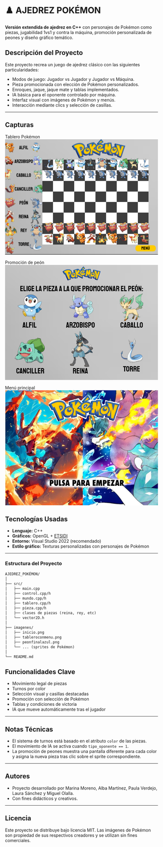 # ♟️ AJEDREZ POKÉMON

**Versión extendida de ajedrez en C++** con personajes de Pokémon como piezas, jugabilidad 1vs1 y contra la máquina, promoción personalizada de peones y diseño gráfico temático.

## Descripción del Proyecto

Este proyecto recrea un juego de ajedrez clásico con las siguientes particularidades:

- Modos de juego: Jugador vs Jugador y Jugador vs Máquina.
- Pieza promocionada con elección de Pokémon personalizados.
- Enroques, jaque, jaque mate y tablas implementados.
- IA básica para el oponente controlado por máquina.
- Interfaz visual con imágenes de Pokémon y menús.
- Interacción mediante clics y selección de casillas.

---

## Capturas
Tablero Pokémon
![Tablero](AJEDREZ/bin/imagenes/tablerocompletoajedrez.PNG)

Promoción de peón  
![Promoción](AJEDREZ/bin/imagenes/peonfinalazul.png)

Menú principal  
![Inicio](AJEDREZ/bin/imagenes/inicio.png)


##  Tecnologías Usadas

- **Lenguaje:** C++
- **Gráficos:** OpenGL + [ETSIDI](https://github.com/Etsidi/ETSIDI)
- **Entorno:** Visual Studio 2022 (recomendado)
- **Estilo gráfico:** Texturas personalizadas con personajes de Pokémon

---

### Estructura del Proyecto

```
AJEDREZ_POKÉMON/
│
├── src/
│   ├── main.cpp
│   ├── control.cpp/h
│   ├── mundo.cpp/h
│   ├── tablero.cpp/h
│   ├── pieza.cpp/h
│   ├── clases de piezas (reina, rey, etc)
│   └── vector2D.h
│
├── imagenes/
│   ├── inicio.png
│   ├── tableroconmenu.png
│   ├── peonfinalazul.png
│   └── ... (sprites de Pokémon)
│
└── README.md
```


## Funcionalidades Clave

- Movimiento legal de piezas
- Turnos por color
- Selección visual y casillas destacadas
- Promoción con selección de Pokémon
- Tablas y condiciones de victoria
- IA que mueve automáticamente tras el jugador

---

##  Notas Técnicas

- El sistema de turnos está basado en el atributo `color` de las piezas.
- El movimiento de IA se activa cuando `tipo_oponente == 1`.
- La promoción de peones muestra una pantalla diferente para cada color y asigna la nueva pieza tras clic sobre el sprite correspondiente.

---

##  Autores

-  Proyecto desarrollado por Marina Moreno, Alba Martínez, Paula Verdejo, Laura Sánchez y Miguel Olalla.
- Con fines didácticos y creativos.

---

## Licencia

Este proyecto se distribuye bajo licencia MIT. Las imágenes de Pokémon son propiedad de sus respectivos creadores y se utilizan sin fines comerciales.


